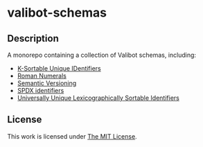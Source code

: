 # valibot-schemas

## Description

A monorepo containing a collection of Valibot schemas, including:

- [K-Sortable Unique IDentifiers](https://github.com/idleberg/valibot-schemas/tree/main/packages/ksuid)
- [Roman Numerals](https://github.com/idleberg/valibot-schemas/tree/main/packages/roman-numerals)
- [Semantic Versioning](https://github.com/idleberg/valibot-schemas/tree/main/packages/semver)
- [SPDX identifiers](https://github.com/idleberg/valibot-schemas/tree/main/packages/spdx)
- [Universally Unique Lexicographically Sortable Identifiers](https://github.com/idleberg/valibot-schemas/tree/main/packages/ulid)

## License

This work is licensed under [The MIT License](LICENSE).
